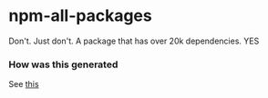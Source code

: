# npm-all-packages

Don't. Just don't.
A package that has over 20k dependencies. YES

### How was this generated

See [this](https://github.com/dada513/npm-all-packages#readme)
